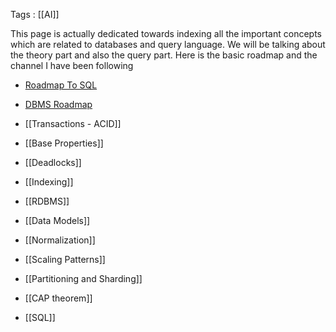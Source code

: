 Tags : [[AI]]

This page is actually dedicated towards indexing all the important concepts which are related to databases and query language. We will be talking about the theory part and also the query part. Here is the basic roadmap and the channel I have been following

- [Roadmap To SQL](https://www.youtube.com/playlist?list=PLavw5C92dz9Ef4E-1Zi9KfCTXS_IN8gXZ)
- [DBMS Roadmap](https://whimsical.com/dbms-roadmap-by-love-babbar-FmUi8ffVop33t3MmpVxPCo)


- [[Transactions - ACID]]
- [[Base Properties]]
- [[Deadlocks]]
- [[Indexing]]
- [[RDBMS]]
- [[Data Models]]
- [[Normalization]]
- [[Scaling Patterns]]
- [[Partitioning and Sharding]]
- [[CAP theorem]]
- [[SQL]]





